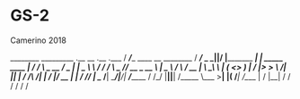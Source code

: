 # GS-2
Camerino 2018


  ________                           _________       .__  __                      .__                     .___
 /  _____/______  ____  __ ________ /   _____/_  _  _|__|/  |_________ ___________|  | _____    ____    __| _/
/   \  __\_  __ \/  _ \|  |  \____ \\_____  \\ \/ \/ /  \   __\___   // __ \_  __ \  | \__  \  /    \  / __ | 
\    \_\  \  | \(  <_> )  |  /  |_> >        \\     /|  ||  |  /    /\  ___/|  | \/  |__/ __ \|   |  \/ /_/ | 
 \______  /__|   \____/|____/|   __/_______  / \/\_/ |__||__| /_____ \\___  >__|  |____(____  /___|  /\____ | 
        \/                   |__|          \/                       \/    \/                \/     \/      \/
